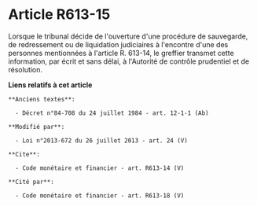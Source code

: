 # Article R613-15

Lorsque le tribunal décide de l'ouverture d'une procédure de sauvegarde, de redressement ou de liquidation judiciaires à
l'encontre d'une des personnes mentionnées à l'article R. 613-14, le greffier transmet cette information, par écrit et sans
délai, à l'Autorité de contrôle prudentiel et de résolution.

**Liens relatifs à cet article**

	**Anciens textes**:

	  - Décret n°84-708 du 24 juillet 1984 - art. 12-1-1 (Ab)

	**Modifié par**:

	  - Loi n°2013-672 du 26 juillet 2013 - art. 24 (V)

	**Cite**:

	  - Code monétaire et financier - art. R613-14 (V)

	**Cité par**:

	  - Code monétaire et financier - art. R613-18 (V)
